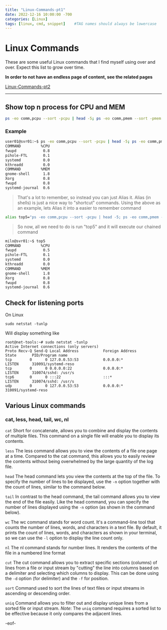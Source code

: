 ```yaml
---
title: "Linux-Commands-pt1"
date: 2022-12-16 10:00:00 -700
categories: [Linux]
tags: [linux, cmd, snippet]    #TAG names should always be lowercase
---
```


# Linux Commands

These are some useful Linux commands that I find myself using over and over. Expect this list to grow over time.

__In order to not have an endless page of content, see the related pages__

[Linux-Commands-pt2](https://tino-onit.github.io/posts/Linux-Commands-pt2/)

---

## Show top n process for CPU and MEM

```bash
ps -eo comm,pcpu --sort -pcpu | head -5; ps -eo comm,pmem --sort -pmem | head -5
```

### Example

```bash
user01@svr01:~$ ps -eo comm,pcpu --sort -pcpu | head -5; ps -eo comm,pmem --sort -pmem | head -5
COMMAND         %CPU
fwupd            0.8
pihole-FTL       0.1
systemd          0.0
kthreadd         0.0
COMMAND         %MEM
gnome-shell      1.8
Xorg             0.8
fwupd            0.8
systemd-journal  0.6
```

>That's a lot to remember, so instead you can just Alias it. Alias (in shells) is just a nice way to "shortcut" commands.
Using the above as an example, lets Alias it into a easier to remember command

```bash
alias top5="ps -eo comm,pcpu --sort -pcpu | head -5; ps -eo comm,pmem --sort -pmem | head -5"
```

>So now, all we need to do is run "top5" and it will execute our chained command

```bash
milo@svr01:~$ top5
COMMAND         %CPU
fwupd            0.5
pihole-FTL       0.1
systemd          0.0
kthreadd         0.0
COMMAND         %MEM
gnome-shell      1.8
Xorg             0.8
fwupd            0.8
systemd-journal  0.6
```

## Check for listening ports

On Linux

```shell
sudo netstat -tunlp
```

Will display something like

```shell
root@net-tools:~# sudo netstat -tunlp
Active Internet connections (only servers)
Proto Recv-Q Send-Q Local Address           Foreign Address         State       PID/Program name
tcp        0      0 127.0.0.53:53           0.0.0.0:*               LISTEN      310091/systemd-reso
tcp        0      0 0.0.0.0:22              0.0.0.0:*               LISTEN      310074/sshd: /usr/s
tcp6       0      0 :::22                   :::*                    LISTEN      310074/sshd: /usr/s
udp        0      0 127.0.0.53:53           0.0.0.0:*                           310091/systemd-reso
```

## Various Linux commands

### cat, less, head, tail, wc, nl

```cat``` Short for concatenate, allows you to combine and display the contents of multiple files. This command on a single file will enable you to display its contents.

```less``` The less command allows you to view the contents of a file one page at a time. Compared to the cat command, this allows you to easily review the contents without being overwhelmed by the large quantity of the log file.

```head``` The head command lets you view the contents at the top of the file. To specify the number of lines to be displayed, use the ```-n``` option together with the count of lines, similar to the command below.

```tail``` In contrast to the head command, the tail command allows you to view the end of the file easily. Like the head command, you can specify the number of lines displayed using the ```-n``` option (as shown in the command below).

```wc``` The wc command stands for word count. It's a command-line tool that counts the number of lines, words, and characters in a text file. By default, it prints the count of lines, words, and characters as shown in your terminal, so we can use the ```-l``` option to display the line count only.

```nl``` The nl command stands for number lines. It renders the contents of the file in a numbered line format

```cut``` The cut command allows you to extract specific sections (columns) of lines from a file or input stream by "cutting" the line into columns based on a delimiter and selecting which columns to display. This can be done using the ```-d``` option (for delimiter) and the ```-f``` for position.

```sort``` Command used to sort the lines of text files or input streams in ascending or descending order.

```uniq``` Command allows you to filter out and display unique lines from a sorted file or input stream. _Note_: The ```uniq``` command requires a sorted list to be effective because it only compares the adjacent lines.

-eof-